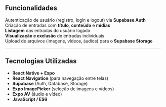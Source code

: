 
##  Funcionalidades

 Autenticação de usuário (registro, login e logout) via **Supabase Auth**  
 Criação de entradas com **título**, **conteúdo** e **mídias**  
 **Listagem** das entradas do usuário logado  
 **Visualização e exclusão** de entradas individuais  
 Upload de arquivos (imagens, vídeos, áudios) para o **Supabase Storage**

---

##  Tecnologias Utilizadas

- **React Native + Expo**
- **React Navigation** (para navegação entre telas)
- **Supabase** (Auth, Database, Storage)
- **Expo ImagePicker** (seleção de imagens e vídeos)
- **Expo AV** (áudio e vídeo)
- **JavaScript / ES6**
